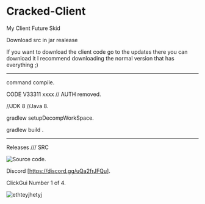 # Cracked-Client
My Client Future Skid

Download src in jar realease

If you want to download the client code go to the updates there you can download 
it I recommend downloading the normal version that has everything ;)

----------------------------------------------------------------------------

command compile.

 CODE V33311 xxxx // AUTH removed.

//JDK 8 //Java 8.

gradlew setupDecompWorkSpace.

gradlew build .

----------------------------------------------------------------------------

Releases /// SRC 

![Source code](https://github.com/XG2025-Akaishin/Cracked-Client/releases).

Discord [https://discord.gg/uQa2frJFQu].

ClickGui Number 1 of 4.

![ethteyjhetyj](https://github.com/XG2025-Akaishin/Cracked-Client/assets/147282682/719e23b5-e97d-4708-82e1-7740e227990c)
